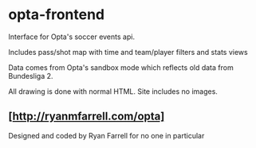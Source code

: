 # opta-frontend

Interface for Opta's soccer events api.

Includes pass/shot map with time and team/player filters and stats views

Data comes from Opta's sandbox mode which reflects old data from Bundesliga 2.

All drawing is done with normal HTML. Site includes no images.

## [http://ryanmfarrell.com/opta]

Designed and coded by Ryan Farrell for no one in particular
